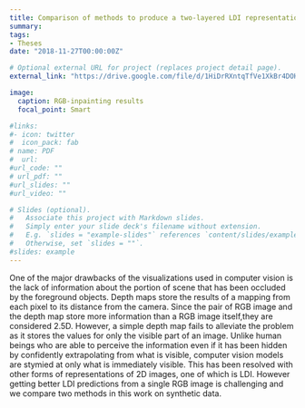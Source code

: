 ```yaml
---
title: Comparison of methods to produce a two-layered LDI representation from a single RGB image
summary:
tags:
- Theses
date: "2018-11-27T00:00:00Z"

# Optional external URL for project (replaces project detail page).
external_link: "https://drive.google.com/file/d/1HiDrRXntqTfVe1XkBr4DOHVuG96ppO4t/view?usp=sharing"

image:
  caption: RGB-inpainting results
  focal_point: Smart

#links:
#- icon: twitter
#  icon_pack: fab
# name: PDF
#  url:
#url_code: ""
# url_pdf: ""
#url_slides: ""
#url_video: ""

# Slides (optional).
#   Associate this project with Markdown slides.
#   Simply enter your slide deck's filename without extension.
#   E.g. `slides = "example-slides"` references `content/slides/example-slides.md`.
#   Otherwise, set `slides = ""`.
#slides: example
---
```


One of the major drawbacks of the visualizations used in computer vision is the lack of information about the portion of scene that has been occluded by the foreground objects. Depth maps store the results of a mapping from each pixel to its distance from the camera. Since the pair of RGB image and the depth map store more information than a RGB image itself,they are considered 2.5D. However, a simple depth map fails to alleviate the problem as it stores the values for only
the visible part of an image. Unlike human beings who are able to perceive the information even if it has been hidden by confidently extrapolating from what is visible, computer vision models are stymied at only what is immediately visible. This has been resolved with other forms of representations of 2D images, one of which is LDI. However getting better LDI predictions from a single RGB image is challenging and we compare two methods in this work on synthetic data.
